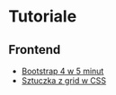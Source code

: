 # Tutoriale

## Frontend

* [Bootstrap 4 w 5 minut](https://medium.freecodecamp.org/learn-bootstrap-4-in-5-minutes-da94728efe41)
* [Sztuczka z grid w CSS](https://www.youtube.com/shorts/W_CMA_rTFwo)
